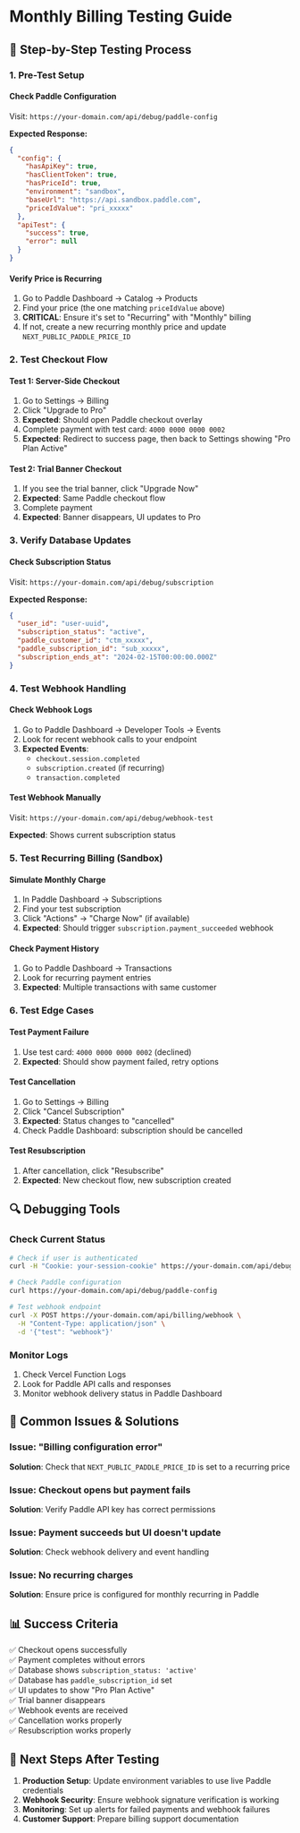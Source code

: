 # Monthly Billing Testing Guide

## 🧪 Step-by-Step Testing Process

### 1. **Pre-Test Setup**

#### Check Paddle Configuration
Visit: `https://your-domain.com/api/debug/paddle-config`

**Expected Response:**
```json
{
  "config": {
    "hasApiKey": true,
    "hasClientToken": true,
    "hasPriceId": true,
    "environment": "sandbox",
    "baseUrl": "https://api.sandbox.paddle.com",
    "priceIdValue": "pri_xxxxx"
  },
  "apiTest": {
    "success": true,
    "error": null
  }
}
```

#### Verify Price is Recurring
1. Go to Paddle Dashboard → Catalog → Products
2. Find your price (the one matching `priceIdValue` above)
3. **CRITICAL**: Ensure it's set to "Recurring" with "Monthly" billing
4. If not, create a new recurring monthly price and update `NEXT_PUBLIC_PADDLE_PRICE_ID`

### 2. **Test Checkout Flow**

#### Test 1: Server-Side Checkout
1. Go to Settings → Billing
2. Click "Upgrade to Pro"
3. **Expected**: Should open Paddle checkout overlay
4. Complete payment with test card: `4000 0000 0000 0002`
5. **Expected**: Redirect to success page, then back to Settings showing "Pro Plan Active"

#### Test 2: Trial Banner Checkout
1. If you see the trial banner, click "Upgrade Now"
2. **Expected**: Same Paddle checkout flow
3. Complete payment
4. **Expected**: Banner disappears, UI updates to Pro

### 3. **Verify Database Updates**

#### Check Subscription Status
Visit: `https://your-domain.com/api/debug/subscription`

**Expected Response:**
```json
{
  "user_id": "user-uuid",
  "subscription_status": "active",
  "paddle_customer_id": "ctm_xxxxx",
  "paddle_subscription_id": "sub_xxxxx",
  "subscription_ends_at": "2024-02-15T00:00:00.000Z"
}
```

### 4. **Test Webhook Handling**

#### Check Webhook Logs
1. Go to Paddle Dashboard → Developer Tools → Events
2. Look for recent webhook calls to your endpoint
3. **Expected Events**:
   - `checkout.session.completed`
   - `subscription.created` (if recurring)
   - `transaction.completed`

#### Test Webhook Manually
Visit: `https://your-domain.com/api/debug/webhook-test`

**Expected**: Shows current subscription status

### 5. **Test Recurring Billing (Sandbox)**

#### Simulate Monthly Charge
1. In Paddle Dashboard → Subscriptions
2. Find your test subscription
3. Click "Actions" → "Charge Now" (if available)
4. **Expected**: Should trigger `subscription.payment_succeeded` webhook

#### Check Payment History
1. Go to Paddle Dashboard → Transactions
2. Look for recurring payment entries
3. **Expected**: Multiple transactions with same customer

### 6. **Test Edge Cases**

#### Test Payment Failure
1. Use test card: `4000 0000 0000 0002` (declined)
2. **Expected**: Should show payment failed, retry options

#### Test Cancellation
1. Go to Settings → Billing
2. Click "Cancel Subscription"
3. **Expected**: Status changes to "cancelled"
4. Check Paddle Dashboard: subscription should be cancelled

#### Test Resubscription
1. After cancellation, click "Resubscribe"
2. **Expected**: New checkout flow, new subscription created

## 🔍 Debugging Tools

### Check Current Status
```bash
# Check if user is authenticated
curl -H "Cookie: your-session-cookie" https://your-domain.com/api/debug/subscription

# Check Paddle configuration
curl https://your-domain.com/api/debug/paddle-config

# Test webhook endpoint
curl -X POST https://your-domain.com/api/billing/webhook \
  -H "Content-Type: application/json" \
  -d '{"test": "webhook"}'
```

### Monitor Logs
1. Check Vercel Function Logs
2. Look for Paddle API calls and responses
3. Monitor webhook delivery status in Paddle Dashboard

## 🚨 Common Issues & Solutions

### Issue: "Billing configuration error"
**Solution**: Check that `NEXT_PUBLIC_PADDLE_PRICE_ID` is set to a recurring price

### Issue: Checkout opens but payment fails
**Solution**: Verify Paddle API key has correct permissions

### Issue: Payment succeeds but UI doesn't update
**Solution**: Check webhook delivery and event handling

### Issue: No recurring charges
**Solution**: Ensure price is configured for monthly recurring in Paddle

## 📊 Success Criteria

✅ Checkout opens successfully  
✅ Payment completes without errors  
✅ Database shows `subscription_status: 'active'`  
✅ Database has `paddle_subscription_id` set  
✅ UI updates to show "Pro Plan Active"  
✅ Trial banner disappears  
✅ Webhook events are received  
✅ Cancellation works properly  
✅ Resubscription works properly  

## 🎯 Next Steps After Testing

1. **Production Setup**: Update environment variables to use live Paddle credentials
2. **Webhook Security**: Ensure webhook signature verification is working
3. **Monitoring**: Set up alerts for failed payments and webhook failures
4. **Customer Support**: Prepare billing support documentation
